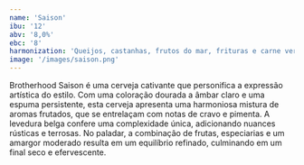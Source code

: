 ```yaml
---
name: 'Saison'
ibu: '12'
abv: '8,0%'
ebc: '8'
harmonization: 'Queijos, castanhas, frutos do mar, frituras e carne vermelha.'
image: '/images/saison.png'
---
```

Brotherhood Saison é uma cerveja cativante que personifica a expressão artística do estilo. Com uma coloração dourada a âmbar claro e uma espuma persistente, esta cerveja apresenta uma harmoniosa mistura de aromas frutados, que se entrelaçam com notas de cravo e pimenta. A levedura belga confere uma complexidade única, adicionando nuances rústicas e terrosas. No paladar, a combinação de frutas, especiarias e um amargor moderado resulta em um equilíbrio refinado, culminando em um final seco e efervescente. 